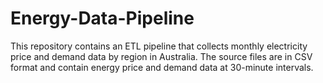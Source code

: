 # Energy-Data-Pipeline
This repository contains an ETL pipeline that collects monthly electricity price and demand data by region in Australia. The source files are in CSV format and contain energy price and demand data at 30-minute intervals.
